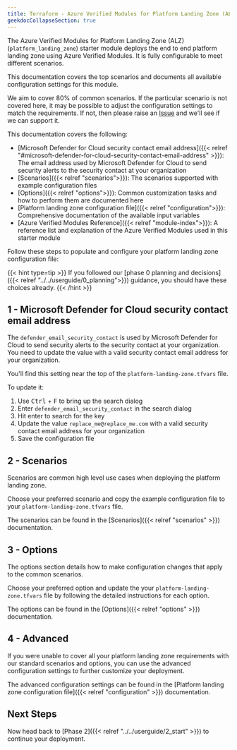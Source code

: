 ```yaml
---
title: Terraform - Azure Verified Modules for Platform Landing Zone (ALZ)
geekdocCollapseSection: true
---
```


The Azure Verified Modules for Platform Landing Zone (ALZ) (`platform_landing_zone`) starter module deploys the end to end platform landing zone using Azure Verified Modules. It is fully configurable to meet different scenarios.

This documentation covers the top scenarios and documents all available configuration settings for this module.

We aim to cover 80% of common scenarios. If the particular scenario is not covered here, it may be possible to adjust the configuration settings to match the requirements. If not, then please raise an [Issue](https://aka.ms/alz/acc/issues) and we'll see if we can support it.

This documentation covers the following:

* [Microsoft Defender for Cloud security contact email address]({{< relref "#microsoft-defender-for-cloud-security-contact-email-address" >}}): The email address used by Microsoft Defender for Cloud to send security alerts to the security contact at your organization
* [Scenarios]({{< relref "scenarios">}}): The scenarios supported with example configuration files
* [Options]({{< relref "options">}}): Common customization tasks and how to perform them are documented here
* [Platform landing zone configuration file]({{< relref "configuration">}}): Comprehensive documentation of the available input variables
* [Azure Verified Modules Reference]({{< relref "module-index">}}): A reference list and explanation of the Azure Verified Modules used in this starter module 

Follow these steps to populate and configure your platform landing zone configuration file:

{{< hint type=tip >}}
If you followed our [phase 0 planning and decisions]({{< relref "../../userguide/0_planning">}}) guidance, you should have these choices already.
{{< /hint >}}

## 1 - Microsoft Defender for Cloud security contact email address

The `defender_email_security_contact` is used by Microsoft Defender for Cloud to send security alerts to the security contact at your organization. You need to update the value with a valid security contact email address for your organization.

You'll find this setting near the top of the `platform-landing-zone.tfvars` file.

To update it:

1. Use <kbd>Ctrl</kbd> + <kbd>F</kbd> to bring up the search dialog
1. Enter `defender_email_security_contact` in the search dialog
1. Hit enter to search for the key
1. Update the value `replace_me@replace_me.com` with a valid security contact email address for your organization
1. Save the configuration file

## 2 - Scenarios

Scenarios are common high level use cases when deploying the platform landing zone.

Choose your preferred scenario and copy the example configuration file to your `platform-landing-zone.tfvars` file.

The scenarios can be found in the [Scenarios]({{< relref "scenarios" >}}) documentation.

## 3 - Options

The options section details how to make configuration changes that apply to the common scenarios.

Choose your preferred option and update the your `platform-landing-zone.tfvars` file by following the detailed instructions for each option.

The options can be found in the [Options]({{< relref "options" >}}) documentation.

## 4 - Advanced

If you were unable to cover all your platform landing zone requirements with our standard scenarios and options, you can use the advanced configuration settings to further customize your deployment.

The advanced configuration settings can be found in the [Platform landing zone configuration file]({{< relref "configuration" >}}) documentation.

## Next Steps

Now head back to [Phase 2]({{< relref "../../userguide/2_start" >}}) to continue your deployment.
